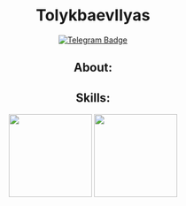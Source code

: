
<div align="center">
<h1>TolykbaevIlyas</h1>

<!-- [![Outlook Badge](https://img.shields.io/badge/-Outlook-0078D4?style=flat-square&labelColor=0078D4&logo=microsoftoutlook&logoColor=white&link=mailto:tilyask@outlook.com)](mailto:tilyask@outlook.com)
[![VK Badge](https://img.shields.io/badge/-Вконтакте-4680C2?style=flat-square&logo=vk&logoColor=white&link=https://vk.com/toxesfoxes)](https://vk.com/tilyask)
[![Twitter Badge](https://img.shields.io/badge/-Twitter-1da1f2?style=flat-square&labelColor=1da1f2&logo=twitter&logoColor=white&link=https://www.twitter.com/toxesfoxes/)](https://www.twitter.com/tilyask/) -->
[![Telegram Badge](https://img.shields.io/badge/-Telegram-26A5E4?style=flat-square&labelColor=26A5E4&logo=telegram&logoColor=white&link=https://t.me/toxesfoxes)](https://t.me/TilyasK)

</div>

<div align="center">
  <h2>About:</h2>
</div>

<div align="center">
  <h2>Skills:</h2>
</div>



<div align="center">
  <img height="150em" src="https://github-readme-stats.vercel.app/api?username=TolykbaevIlyas&bg_color=30,FD6B19,FE1E07&title_color=fff&text_color=fff&hide_border=true&show_icons=true&icon_color=fff&count_private=true&custom_title=My%20Stats" />
  <img height="150em" src="https://github-readme-stats.vercel.app/api/top-langs/?username=TolykbaevIlyas&layout=compact&bg_color=30,FD6B19,FE1E07&title_color=fff&text_color=fff&hide_border=true&custom_title=I%20use" />
</div>
